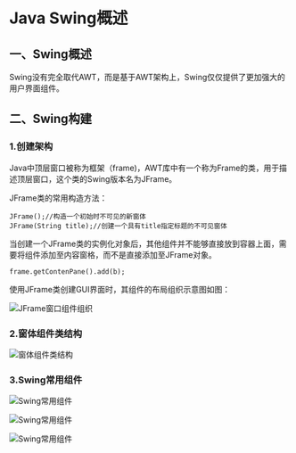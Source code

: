 # Java Swing概述

## 一、Swing概述

Swing没有完全取代AWT，而是基于AWT架构上，Swing仅仅提供了更加强大的用户界面组件。

## 二、Swing构建

### 1.创建架构

Java中顶层窗口被称为框架（frame)，AWT库中有一个称为Frame的类，用于描述顶层窗口，这个类的Swing版本名为JFrame。

JFrame类的常用构造方法：

```
JFrame();//构造一个初始时不可见的新窗体
JFrame(String title);//创建一个具有title指定标题的不可见窗体
```

当创建一个JFrame类的实例化对象后，其他组件并不能够直接放到容器上面，需要将组件添加至内容窗格，而不是直接添加至JFrame对象。

```
frame.getContenPane().add(b);
```

使用JFrame类创建GUI界面时，其组件的布局组织示意图如图：

![JFrame窗口组件组织](/home/xiao_qi/Documents/Java后端/Swing/img/深度截图_选择区域_20200212104253.png)

### 2.窗体组件类结构

![窗体组件类结构](/home/xiao_qi/Documents/Java后端/Swing/img/深度截图_选择区域_20200217113843.png)

### 3.Swing常用组件

![Swing常用组件](/home/xiao_qi/Documents/Java后端/Swing/img/深度截图_选择区域_20200217114043.png)

![Swing常用组件](/home/xiao_qi/Documents/Java后端/Swing/img/深度截图_选择区域_20200217114358.png)

![Swing常用组件](/home/xiao_qi/Documents/Java后端/Swing/img/深度截图_选择区域_20200217114646.png)

#### 

